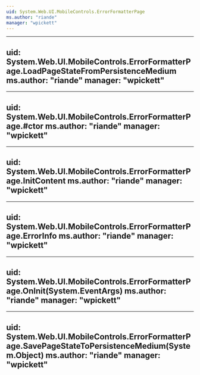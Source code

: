```yaml
---
uid: System.Web.UI.MobileControls.ErrorFormatterPage
ms.author: "riande"
manager: "wpickett"
---
```


---
uid: System.Web.UI.MobileControls.ErrorFormatterPage.LoadPageStateFromPersistenceMedium
ms.author: "riande"
manager: "wpickett"
---

---
uid: System.Web.UI.MobileControls.ErrorFormatterPage.#ctor
ms.author: "riande"
manager: "wpickett"
---

---
uid: System.Web.UI.MobileControls.ErrorFormatterPage.InitContent
ms.author: "riande"
manager: "wpickett"
---

---
uid: System.Web.UI.MobileControls.ErrorFormatterPage.ErrorInfo
ms.author: "riande"
manager: "wpickett"
---

---
uid: System.Web.UI.MobileControls.ErrorFormatterPage.OnInit(System.EventArgs)
ms.author: "riande"
manager: "wpickett"
---

---
uid: System.Web.UI.MobileControls.ErrorFormatterPage.SavePageStateToPersistenceMedium(System.Object)
ms.author: "riande"
manager: "wpickett"
---
